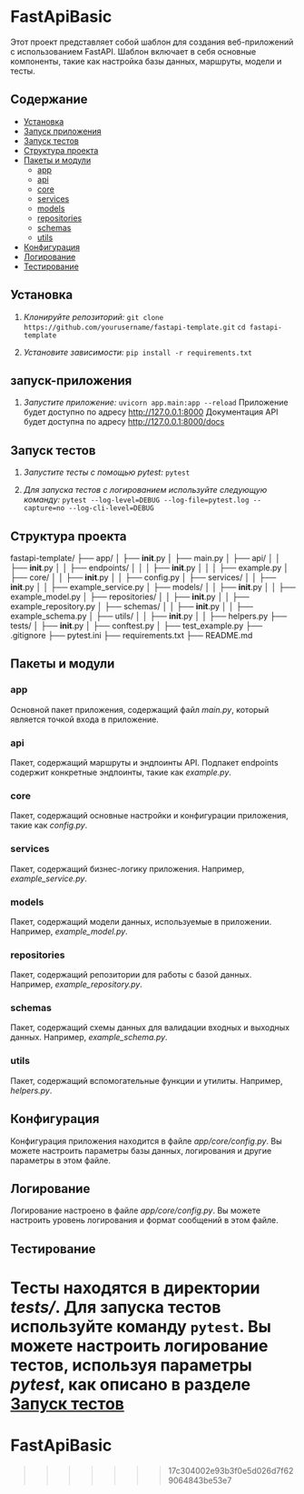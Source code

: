 # **FastApiBasic**

Этот проект представляет собой шаблон для создания веб-приложений с использованием FastAPI.
Шаблон включает в себя основные компоненты, такие как
настройка базы данных, маршруты, модели и тесты.

## **Содержание**

- [Установка](#установка)
- [Запуск приложения](#запуск-приложения)
- [Запуск тестов](#запуск-тестов)
- [Структура проекта](#структура-проекта)
- [Пакеты и модули](#пакеты-и-модули)
  - [app](#app)
  - [api](#api)
  - [core](#core)
  - [services](#services)
  - [models](#models)
  - [repositories](#repositories)
  - [schemas](#schemas)
  - [utils](#utils)
- [Конфигурация](#конфигурация)
- [Логирование](#логирование)
- [Тестирование](#тестирование)

## **Установка**

1. *Клонируйте репозиторий:*
`git clone https://github.com/yourusername/fastapi-template.git`
`cd fastapi-template`

2. *Установите зависимости:*
`pip install -r requirements.txt`

## **запуск-приложения**

1. *Запустите приложение:*
`uvicorn app.main:app --reload`
Приложение будет доступно по адресу http://127.0.0.1:8000
Документация API будет доступна по адресу http://127.0.0.1:8000/docs

## **Запуск тестов**

1. *Запустите тесты с помощью pytest:*
`pytest`

2. *Для запуска тестов с логированием используйте следующую команду:*
`pytest --log-level=DEBUG --log-file=pytest.log --capture=no --log-cli-level=DEBUG`

## **Структура проекта**

fastapi-template/
├── app/
│   ├── __init__.py
│   ├── main.py
│   ├── api/
│   │   ├── __init__.py
│   │   ├── endpoints/
│   │   │   ├── __init__.py
│   │   │   ├── example.py
│   ├── core/
│   │   ├── __init__.py
│   │   ├── config.py
│   ├── services/
│   │   ├── __init__.py
│   │   ├── example_service.py
│   ├── models/
│   │   ├── __init__.py
│   │   ├── example_model.py
│   ├── repositories/
│   │   ├── __init__.py
│   │   ├── example_repository.py
│   ├── schemas/
│   │   ├── __init__.py
│   │   ├── example_schema.py
│   ├── utils/
│   │   ├── __init__.py
│   │   ├── helpers.py
├── tests/
│   ├── __init__.py
│   ├── conftest.py
│   ├── test_example.py
├── .gitignore
├── pytest.ini
├── requirements.txt
├── README.md

## **Пакеты и модули**

### **app**
Основной пакет приложения, содержащий файл *main.py*, который является точкой входа в приложение.
    
### **api**
Пакет, содержащий маршруты и эндпоинты API.
Подпакет endpoints содержит конкретные эндпоинты, такие как *example.py*.
    
### **core**
Пакет, содержащий основные настройки и конфигурации приложения, такие как *config.py*.
    
### **services**
Пакет, содержащий бизнес-логику приложения. Например, *example_service.py*.
    
### **models**
Пакет, содержащий модели данных, используемые в приложении. Например, *example_model.py*.
    
### **repositories**
Пакет, содержащий репозитории для работы с базой данных. Например, *example_repository.py*.
    
### **schemas**
Пакет, содержащий схемы данных для валидации входных и выходных данных.
Например, *example_schema.py*.
    
### **utils**
Пакет, содержащий вспомогательные функции и утилиты. Например, *helpers.py*.

## **Конфигурация**

Конфигурация приложения находится в файле *app/core/config.py*.
Вы можете настроить параметры базы данных, логирования и другие параметры в этом файле.

## **Логирование**

Логирование настроено в файле *app/core/config.py*.
Вы можете настроить уровень логирования и формат сообщений в этом файле.

## **Тестирование**

Тесты находятся в директории *tests/*. Для запуска тестов используйте команду `pytest`.
Вы можете настроить логирование тестов, используя параметры *pytest*,
как описано в разделе [Запуск тестов](#запуск-тестов)
=======
# FastApiBasic
>>>>>>> 17c304002e93b3f0e5d026d7f629064843be53e7
